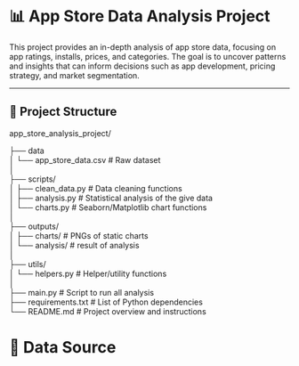 # 📊 App Store Data Analysis Project

This project provides an in-depth analysis of app store data, focusing on app ratings, installs, prices, and categories. The goal is to uncover patterns and insights that can inform decisions such as app development, pricing strategy, and market segmentation.

---

## 📁 Project Structure

app_store_analysis_project/

├── data  
│ └── app_store_data.csv # Raw dataset  
│  
├── scripts/  
│ ├── clean_data.py # Data cleaning functions  
│ ├── analysis.py # Statistical analysis of the give data  
│ └── charts.py # Seaborn/Matplotlib chart functions  
│  
├── outputs/  
│ ├── charts/ # PNGs of static charts  
│ └── analysis/ #  result of analysis  
│  
├── utils/  
│ └── helpers.py # Helper/utility functions  
│  
├── main.py # Script to run all analysis  
├── requirements.txt # List of Python dependencies  
└── README.md # Project overview and instructions  
# 📂 Data Source
